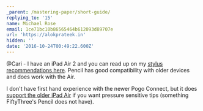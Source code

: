 ```yaml
---
_parent: /mastering-paper/short-guide/
replying_to: '15'
name: Michael Rose
email: 1ce71bc10b86565464b612093d89707e
url: 'https://alokprateek.in'
hidden: ''
date: '2016-10-24T00:49:22.600Z'
---
```


@Cari - I have an iPad Air 2 and you can read up on my
[stylus recommendations here](https://alokprateek.in/faqs/stylus-recommendations/).
Pencil has good compatibility with older devices and does work with the Air.

I don't have first hand experience with the newer Pogo Connect, but it does
[support the older iPad Air](https://tenonedesign.com/connect.php#compatibility)
if you want pressure sensitive tips (something FiftyThree's Pencil does not
have).
